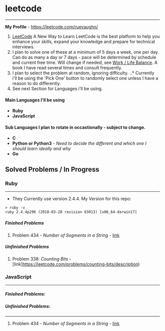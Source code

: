 # leetcode
-----


**My Profile** - https://leetcode.com/ruevaughn/


1. [LeetCode](https://leetcode.com)
A New Way to Learn LeetCode is the best platform to help you enhance your skills, expand your knowledge and prepare for technical interviews.
2. I plan to solve one of these at a minimum of 5 days a week, one per day. Can do as many a day or 7 days - pace will be determined by schedule and current free time. Will change if needed, see [Work / Life Balance](https://pragprog.com/book/jkthp/the-healthy-programmer). A book I have read several times and consult frequently.
3. I plan to select the problem at random, ignoring difficulty.
..* Currently i'll be using the 'Pick One' button to randomly select one unless I have a reason to do differently.
4. See next Section for Languages i'll be using.


#### **Main Languages I'll be using**
+ **Ruby**
+ **JavaScript**


#### **Sub Languages I plan to rotate in occastionally - subject to change.**
- **C**
- **Python or Python3** - *Need to decide the different and which one I should learn ideally and why*
- **Go**

## Solved Problems / In Progress


### Ruby
---
* They Currently use version 2.4.4.
  My Version for this repo:

```
> ruby -v
ruby 2.4.4p296 (2018-03-28 revision 63013) [x86_64-darwin17]
```

##### Finished Problems
1. Problem 434 - *Number of Segments in a String* - [link](https://leetcode.com/problems/number-of-segments-in-a-string/description)


##### Unfinished Problems
1. Problem 338: *Counting Bits* - [link]https://leetcode.com/problems/counting-bits/description)


### JavaScript
---


##### Finished Problems:


##### Unfinished Problems:
---

1.  Problem 434 - *Number of Segments in a String* - [link](https://leetcode.com/problems/number-of-segments-in-a-string/description)
